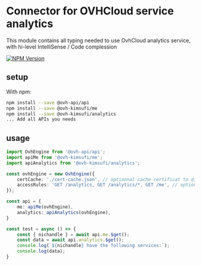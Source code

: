 # Connector for OVHCloud service analytics

This module contains all typing needed to use OvhCloud analytics service, with hi-level IntelliSense / Code complession

[![NPM Version](https://img.shields.io/npm/v/@ovh-kimsufi/analytics.svg?style=flat)](https://www.npmjs.org/package/@ovh-kimsufi/analytics)

## setup

With npm:
````bash
npm install --save @ovh-api/api
npm install --save @ovh-kimsufi/me
npm install --save @ovh-kimsufi/analytics
... Add all APIs you needs
````

## usage

````typescript
import OvhEngine from '@ovh-api/api';
import apiMe from '@ovh-kimsufi/me';
import apiAnalytics from '@ovh-kimsufi/analytics';

const ovhEngine = new OvhEngine({ 
    certCache: './cert-cache.json', // optionnal cache certificat to disk
    accessRules: 'GET /analytics, GET /analytics/*, GET /me', // optionnal limit the requested privileges.
});

const api = {
    me: apiMe(ovhEngine),
    analytics: apiAnalytics(ovhEngine),
}

const test = async () => {
    const { nichandle } = await api.me.$get();
    const data = await api.analytics.$get();
    console.log(`${nichandle} have the following services:`);
    console.log(data);
}

````
